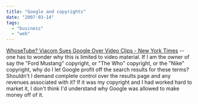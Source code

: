 ```yaml
---
title: "Google and copyrights"
date: "2007-03-14"
tags: 
  - "business"
  - "web"
---
```


[WhoseTube? Viacom Sues Google Over Video Clips - New York Times](http://www.nytimes.com/2007/03/14/technology/14viacom.html?ei=5088&en=0778206efd843464&ex=1331524800&adxnnl=1&partner=rssnyt&emc=rss&adxnnlx=1173893970-pHMPmf3O1zYrCOBzdI/VQg "WhoseTube? Viacom Sues Google Over Video Clips - New York Times") -- one has to wonder why this is limited to video material. If I am the owner of say the "Ford Mustang" copyright, or "The Who" copyright, or the "Nike" copyright, why do I let Google profit off the search results for these terms? Shouldn't I demand complete control over the results page and any revenues associated with it? If it was my copyright and I had worked hard to market it, I don't think I'd understand why Google was allowed to make money off of it.
